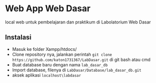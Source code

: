 # Web App Web Dasar

local web untuk pembelajaran dan praktikum di Labolatorium Web Dasar

## Instalasi
- Masuk ke folder Xampp/htdocs/
- Clone repository nya, jalankan perintah `git clone https://github.com/katon1731367/LabDasar.git` di git bash atau cmd
- Buat database baru dengan nama `lab_dasar_db`
- Import database, filenya di `LabDasar/Database/lab_dasar_db.git` 
- aksek aplikasi `localhost\labdasar`
